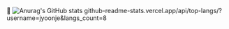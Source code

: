 👋
![Anurag's GitHub stats](https://github-readme-stats.vercel.app/api?username=jyoonje&show_icons=true&theme=radical)
github-readme-stats.vercel.app/api/top-langs/?username=jyoonje&langs_count=8

<!--
**jyoonje/jyoonje** is a ✨ _special_ ✨ repository because its `README.md` (this file) appears on your GitHub profile.

Here are some ideas to get you started:

- 🔭 I’m currently working on ...
- 🌱 I’m currently learning ...
- 👯 I’m looking to collaborate on ...
- 🤔 I’m looking for help with ...
- 💬 Ask me about ...
- 📫 How to reach me: ...
- 😄 Pronouns: ...
- ⚡ Fun fact: ...
-->
